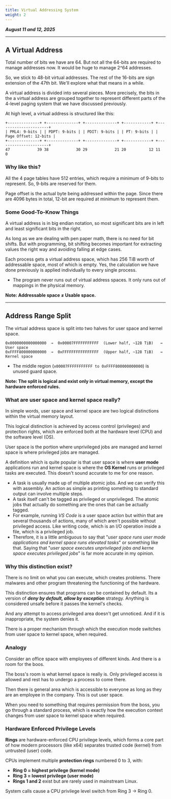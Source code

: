 ```yaml
---
title: Virtual Addressing System
weight: 2
---
```


_**August 11 and 12, 2025**_

***

## A Virtual Address

Total number of bits we have are 64. But not all the 64-bits are required to manage addresses now. It would be huge to manage 2^64 addresses.

So, we stick to 48-bit virtual addresses. The rest of the 16-bits are sign extension of the 47th bit. We'll explore what that means in a while.

A virtual address is divided into several pieces. More precisely, the bits in the a virtual address are grouped together to represent different parts of the 4-level paging system that we have discussed previously.

At high level, a virtual address is structured like this:

```
+--------------+ +--------------+ +--------------+ +------------+ +----------------------+
| PML4: 9-bits | | PDPT: 9-bits | | PDIT: 9-bits | | PT: 9-bits | | Page Offset: 12-bits |
+--------------+ +--------------+ +--------------+ +------------+ +----------------------+
47            39 38            30 29            21 20          12 11                     0
```

### Why like this?

All the 4 page tables have 512 entries, which require a minimum of 9-bits to represent. So, 9-bits are reserved for them.

Page offset is the actual byte being addressed within the page. Since there are 4096 bytes in total, 12-bit are required at minimum to represent them.

### Some Good-To-Know Things

A virtual address is in big endian notation, so most significant bits are in left and least significant bits in the right.

As long as we are dealing with pen paper math, there is no need for bit shifts. But with programming, bit shifting becomes important for extracting values the right way and avoiding falling at edge cases.

Each process gets a virtual address space, which has 256 TiB worth of addressable space, most of which is empty. Yes, the calculation we have done previously is applied individually to every single process.

* The program never runs out of virtual address spaces. It only runs out of mappings in the physical memory.

**Note: Addressable space ≠ Usable space.**

***

## Address Range Split

The virtual address space is split into two halves for user space and kernel space.

```
0x0000000000000000  →  0x00007FFFFFFFFFFF  (Lower half, ~128 TiB)   → User space
0xFFFF800000000000  →  0xFFFFFFFFFFFFFFFF  (Upper half, ~128 TiB)   → Kernel space
```

* The middle region (`x00007FFFFFFFFFFF to 0xFFFF800000000000`) is unused guard space.

**Note: The split is logical and exist only in virtual memory, except the hardware enforced rules.**

### What are user space and kernel space really?

In simple words, user space and kernel space are two logical distinctions within the virtual memory layout.

This logical distinction is achieved by access control (privileges) and protection rights, which are enforced both at the hardware level (CPU) and the software level (OS).

User space is the portion where unprivileged jobs are managed and kernel space is where privileged jobs are managed.

A definition which is quite popular is that user space is where **user mode** applications run and kernel space is where the **OS Kernel** runs or privileged tasks are executed. This doesn't sound accurate to me for one reason.

* A task is usually made up of multiple atomic jobs. And we can verify this with assembly. An action as simple as printing something to standard output can involve multiple steps.
* A task itself can't be tagged as privileged or unprivileged. The atomic jobs that actually do something are the ones that can be actually tagged.
* For example, running _VS Code_ is a user space action but within that are several thousands of actions, many of which aren't possible without privileged access. Like writing code, which is an I/O operation inside a file, which is a privileged job.
* Therefore, it is a little ambiguous to say that "_user space runs user mode applications and kernel space runs elevated tasks_" or something like that. Saying that "_user space executes unprivileged jobs and kerne space executes privileged jobs_" is far more accurate in my opinion.

### Why this distinction exist?

There is no limit on what you can execute, which creates problems. There malwares and other program threatening the functioning of the hardware.

This distinction ensures that programs can be contained by default. Its a version of _**deny by default, allow by exception**_ strategy. Anything is considered unsafe before it passes the kernel's checks.

And any attempt to access privileged area doesn't get unnoticed. And if it is inappropriate, the system denies it.

There is a proper mechanism through which the execution mode switches from user space to kernel space, when required.

### Analogy

Consider an office space with employees of different kinds. And there is a room for the boos.

The boss's room is what kernel space is really is. Only privileged access is allowed and rest has to undergo a process to come there.

Then there is general area which is accessible to everyone as long as they are an employee in the company. This is out user space.

When you need to something that requires permission from the boss, you go through a standard process, which is exactly how the execution context changes from user space to kernel space when required.

### Hardware Enforced Privilege Levels

**Rings** are hardware-enforced CPU privilege levels, which forms a core part of how modern processors (like x64) separates trusted code (kernel) from untrusted (user) code.

CPUs implement multiple **protection rings** numbered 0 to 3, with:

* **Ring 0 = highest privilege (kernel mode)**
* **Ring 3 = lowest privilege (user mode)**
* **Rings 1 and 2** exist but are rarely used in mainstream Linux.

System calls cause a CPU privilege level switch from Ring 3 → Ring 0.












